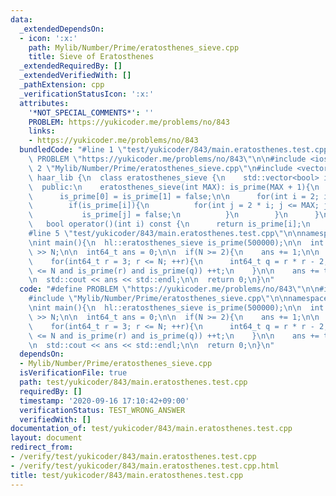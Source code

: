 ```yaml
---
data:
  _extendedDependsOn:
  - icon: ':x:'
    path: Mylib/Number/Prime/eratosthenes_sieve.cpp
    title: Sieve of Eratosthenes
  _extendedRequiredBy: []
  _extendedVerifiedWith: []
  _pathExtension: cpp
  _verificationStatusIcon: ':x:'
  attributes:
    '*NOT_SPECIAL_COMMENTS*': ''
    PROBLEM: https://yukicoder.me/problems/no/843
    links:
    - https://yukicoder.me/problems/no/843
  bundledCode: "#line 1 \"test/yukicoder/843/main.eratosthenes.test.cpp\"\n#define\
    \ PROBLEM \"https://yukicoder.me/problems/no/843\"\n\n#include <iostream>\n#line\
    \ 2 \"Mylib/Number/Prime/eratosthenes_sieve.cpp\"\n#include <vector>\n\nnamespace\
    \ haar_lib {\n  class eratosthenes_sieve {\n    std::vector<bool> is_prime;\n\n\
    \  public:\n    eratosthenes_sieve(int MAX): is_prime(MAX + 1){\n      is_prime.flip();\n\
    \      is_prime[0] = is_prime[1] = false;\n\n      for(int i = 2; i <= MAX; ++i){\n\
    \        if(is_prime[i]){\n          for(int j = 2 * i; j <= MAX; j += i){\n \
    \           is_prime[j] = false;\n          }\n        }\n      }\n    }\n\n \
    \   bool operator()(int i) const {\n      return is_prime[i];\n    }\n  };\n}\n\
    #line 5 \"test/yukicoder/843/main.eratosthenes.test.cpp\"\n\nnamespace hl = haar_lib;\n\
    \nint main(){\n  hl::eratosthenes_sieve is_prime(500000);\n\n  int N; std::cin\
    \ >> N;\n\n  int64_t ans = 0;\n\n  if(N >= 2){\n    ans += 1;\n\n    int t = 0;\n\
    \    for(int64_t r = 3; r <= N; ++r){\n      int64_t q = r * r - 2;\n      if(q\
    \ <= N and is_prime(r) and is_prime(q)) ++t;\n    }\n\n    ans += t * 2;\n  }\n\
    \n  std::cout << ans << std::endl;\n\n  return 0;\n}\n"
  code: "#define PROBLEM \"https://yukicoder.me/problems/no/843\"\n\n#include <iostream>\n\
    #include \"Mylib/Number/Prime/eratosthenes_sieve.cpp\"\n\nnamespace hl = haar_lib;\n\
    \nint main(){\n  hl::eratosthenes_sieve is_prime(500000);\n\n  int N; std::cin\
    \ >> N;\n\n  int64_t ans = 0;\n\n  if(N >= 2){\n    ans += 1;\n\n    int t = 0;\n\
    \    for(int64_t r = 3; r <= N; ++r){\n      int64_t q = r * r - 2;\n      if(q\
    \ <= N and is_prime(r) and is_prime(q)) ++t;\n    }\n\n    ans += t * 2;\n  }\n\
    \n  std::cout << ans << std::endl;\n\n  return 0;\n}\n"
  dependsOn:
  - Mylib/Number/Prime/eratosthenes_sieve.cpp
  isVerificationFile: true
  path: test/yukicoder/843/main.eratosthenes.test.cpp
  requiredBy: []
  timestamp: '2020-09-16 17:10:42+09:00'
  verificationStatus: TEST_WRONG_ANSWER
  verifiedWith: []
documentation_of: test/yukicoder/843/main.eratosthenes.test.cpp
layout: document
redirect_from:
- /verify/test/yukicoder/843/main.eratosthenes.test.cpp
- /verify/test/yukicoder/843/main.eratosthenes.test.cpp.html
title: test/yukicoder/843/main.eratosthenes.test.cpp
---
```

